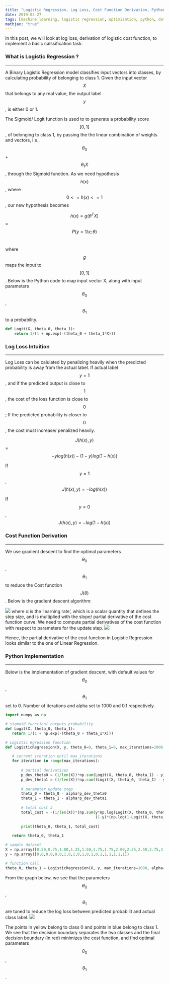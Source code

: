 ```yaml
---
title: "Logistic Regression, Log Loss, Cost Function Derivation, Python Implementation"
date: 2019-02-27
tags: [machine learning, logistic regression, optimization, python, data science, classification, log loss]
mathjax: "true"
---
```

In this post, we will look at log loss, derivation of logistic cost function, to implement a basic calssification task.

### What is Logistic Regression ?
---
A Binary Logistic Regression model classifies input vectors into classes, by calculating probability of belonging to class 1. Given the input vector $$X$$ that belongs to any real value, the output label $$y$$, is either 0 or 1. 

The Sigmoid/ Logit function is used to to generate a probability score $$[0,1]$$, of belonging to class 1, by passing the  the linear combination of weights and vectors, i.e., $${\theta}_0$$ + $${\theta}_1X$$, through the Sigmoid function. As we need hypothesis $$h(x)$$, where $$0<=h(x)<=1$$ , our new hypothesis becomes 

$$h(x) = g({\theta}^TX)$$ = $$P(y=1/x;{\theta})$$&nbsp;&nbsp;&nbsp;&nbsp;&nbsp;&nbsp;&nbsp;&nbsp;

where $$g$$ maps the input to $$[0,1]$$. Below is the Python code to map input vector X, along with input parameters $${\theta}_0$$, $${\theta}_1$$ to a probability.

```python
def Logit(X, theta_0, theta_1):
    return 1/(1 + np.exp(-(theta_0 + theta_1*X)))
```
### Log Loss Intuition
---
Log Loss can be calulated by penalizing heavily when the predicted probability is away from the actual label. If actual label $$y = 1$$, and if the predicted output is close to $$1$$, the cost of the loss function is close to $$0$$; If the predicted probability is closer to $$0$$, the cost must increase/ penalized heavily. 

$$J(h(x),y)$$ =  $$-ylog(h(x))-(1-y)log(1-h(x))$$

If $$y=1$$, $$J(h(x),y) = -log(h(x))$$

If $$y=0$$, $$J(h(x),y) = -log(1-h(x))$$

### Cost Function Derivation
---
We use gradient descent to find the optimal parameters $${\theta}_0$$, $${\theta}_1$$ to reduce the Cost function $$J({\theta})$$. Below is the gradient descent algorithm:
 
<img src="{{site.url}}{{site.baseurl}}/images/post2/img2.jpeg">
where α is the ‘learning rate’, which is a scalar quantity that defines the step size, and is multiplied with the slope/ partial derivative of the cost function curve. We need to compute partial derivatives of the cost function with respect to parameters for the update step.
 
<img src="{{site.url}}{{site.baseurl}}/images/post2/img1.jpeg">

Hence, the partial derivative of the cost function in Logistic Regression looks similar to the one of Linear Regression. 
 


### Python Implementation
---
 Below is the implementation of gradient descent, with default values for $${\theta}_0$$, $${\theta}_1$$ set to 0. Number of iterations and alpha set to 1000 and 0.1 respectively.
 ```python 
 import numpy as np

# sigmoid function/ outputs probability 
def Logit(X, theta_0, theta_1):
    return 1/(1 + np.exp(-(theta_0 + theta_1*X)))

# Logistic Rgression function
def LogisticRegression(X, y, theta_0=0, theta_1=0, max_iterations=1000, alpha=0.01):

    # current iteration until max_iterations
    for iteration in range(max_iterations):
        
        # partial derivatives
        p_dev_theta0 = (1/len(X))*np.sum(Logit(X, theta_0, theta_1) - y)
        p_dev_theta1 = (1/len(X))*np.sum((Logit(X, theta_0, theta_1) - y)*X)
        
        # parameter update step
        theta_0 = theta_0 - alpha*p_dev_theta0
        theta_1 = theta_1 - alpha*p_dev_theta1
        
        # total cost J
        total_cost = -(1/len(X))*(np.sum(y*np.log(Logit(X, theta_0, theta_1)) + 
                                         (1-y)*(np.log(1-Logit(X, theta_0, theta_1)))))
        
        print(theta_0, theta_1, total_cost)
        
    return theta_0, theta_1

# sample dataset
X = np.array([0.50,0.75,1.00,1.25,1.50,1.75,1.75,2.00,2.25,2.50,2.75,3.00,3.25,3.50,4.00,4.25,4.50,4.75,5.00,5.50])
y = np.array([0,0,0,0,0,0,1,0,1,0,1,0,1,0,1,1,1,1,1,1])

# function call
theta_0, theta_1 = LogisticRegression(X, y, max_iterations=1000, alpha=0.1)
```


From the graph below, we see that the parameters $${\theta}_0$$, $${\theta}_1$$ are tuned to reduce the log loss between predicted probabilit and actual class label. 
 <img src="{{site.url}}{{site.baseurl}}/images/post2/img3.jpeg">

The points in yellow belong to class 0 and points in blue belong to class 1. We see that the decision boundary separates the two classes and the final decision boundary (in red) minimizes the cost function, and find optimal parameters $${\theta}_0$$, $${\theta}_1$$.